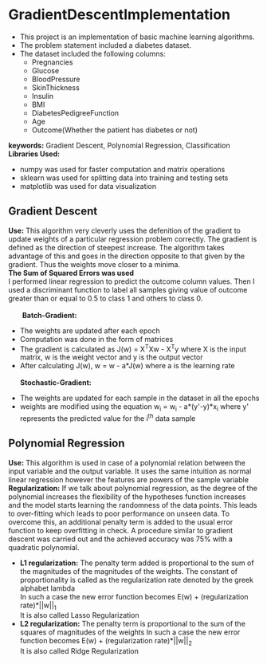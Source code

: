 # GradientDescentImplementation
- This project is an implementation of basic machine learning algorithms.
- The problem statement included a diabetes dataset.
- The dataset included the following columns:
    - Pregnancies
    - Glucose
    - BloodPressure
    - SkinThickness
    - Insulin
    - BMI
    - DiabetesPedigreeFunction
    - Age
    - Outcome(Whether the patient has diabetes or not)
      
**keywords:** Gradient Descent, Polynomial Regression, Classification<br>
**Libraries Used:** 
- numpy was used for faster computation and matrix operations
- sklearn was used for splitting data into training and testing sets
- matplotlib was used for data visualization

## Gradient Descent
**Use:** This algorithm very cleverly uses the defenition of the gradient to update weights of a particular regression problem correctly.
The gradient is defined as the direction of steepest increase. The algorithm takes advantage of this and goes in the direction opposite to that given by the gradient.
Thus the weights move closer to a minima.<br>
**The Sum of Squared Errors was used**<br>
I performed linear regression to predict the outcome column values. Then I used a discriminant function to label all samples giving value of outcome greater than or equal to 0.5 to class 1 and others to class 0.
<br>
<br>
&emsp;&emsp;**Batch-Gradient:** 
- The weights are updated after each epoch
- Computation was done in the form of matrices
- The gradient is calculated as J(w) = X<sup>T</sup>Xw - X<sup>T</sup>y where X is the input matrix, w is the weight vector and y is the output vector 
- After calculating J(w), w = w - a*J(w) where a is the learning rate<br><br>
  **Stochastic-Gradient:** <br>
* The weights are updated for each sample in the dataset in all the epochs
* weights are modified using the equation w<sub>i</sub> = w<sub>i</sub> - a*(y'-y)*x<sub>i</sub> where y' represents the predicted value for the i<sup>th</sup> data sample

## Polynomial Regression
**Use:** This algorithm is used in case of a polynomial relation between the input variable and the output variable. It uses the same intuition as normal linear regression however the features are powers of the sample variable<br>
**Regularization:** If we talk about polynomial regression, as the degree of the polynomial increases the flexibility of the hypotheses function increases and the model starts learning the randomness of the data points. This leads to over-fitting which leads to poor performance on unseen data. To overcome this, an additional penalty term is added to the usual error function to keep overfitting in check. A procedure similar to gradient descent was carried out and the achieved accuracy was 75% with a quadratic polynomial.
<br>
- **L1 regularization:** The penalty term added is proportional to the sum of the magnitudes of the magnitudes of the weights. The constant of proportionality is called as the regularization rate denoted by the greek alphabet lambda<br>
In such a case the new error function becomes E(w) + (regularization rate)*||w||<sub>1</sub><br>
It is also called Lasso Regularization
- **L2 regularization:** The penalty term is proportional to the sum of the squares of magnitudes of the weights
  In such a case the new error function becomes E(w) + (regularization rate)*||w||<sub>2</sub><br>
  It is also called Ridge Regularization


 
